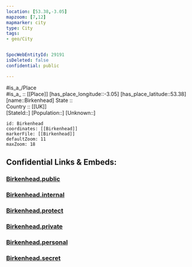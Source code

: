```yaml
---
location: [53.38,-3.05] 
mapzoom: [7,12] 
mapmarker: city 
type: City
tags:
- geo/City


SpocWebEntityId: 29191
isDeleted: false
confidential: public

---
```

#is_a_/Place  
#is_a_ :: [[Place]] 
[has_place_longitude::-3.05] 
[has_place_latitude::53.38] 
[name::Birkenhead] 
State ::  
Country :: [[UK]]  
[StateId::] 
[Population::] 
[Unknown::] 


```leaflet
id: Birkenhead
coordinates: [[Birkenhead]] 
markerFile: [[Birkenhead]] 
defaultZoom: 11 
maxZoom: 18
```


## Confidential Links & Embeds: 

### [Birkenhead.public](/_public/\Earth\Continent\Europe\Europe~North\UK\England\Regions~England\North_West_England\Merseyside\Wirral\cities~WirralBirkenhead.public.md) 

### [Birkenhead.internal](/_internal/\Earth\Continent\Europe\Europe~North\UK\England\Regions~England\North_West_England\Merseyside\Wirral\cities~WirralBirkenhead.internal.md) 

### [Birkenhead.protect](/_protect/\Earth\Continent\Europe\Europe~North\UK\England\Regions~England\North_West_England\Merseyside\Wirral\cities~WirralBirkenhead.protect.md) 

### [Birkenhead.private](/_private/\Earth\Continent\Europe\Europe~North\UK\England\Regions~England\North_West_England\Merseyside\Wirral\cities~WirralBirkenhead.private.md) 

### [Birkenhead.personal](/_personal/\Earth\Continent\Europe\Europe~North\UK\England\Regions~England\North_West_England\Merseyside\Wirral\cities~WirralBirkenhead.personal.md) 

### [Birkenhead.secret](/_secret/\Earth\Continent\Europe\Europe~North\UK\England\Regions~England\North_West_England\Merseyside\Wirral\cities~WirralBirkenhead.secret.md)

